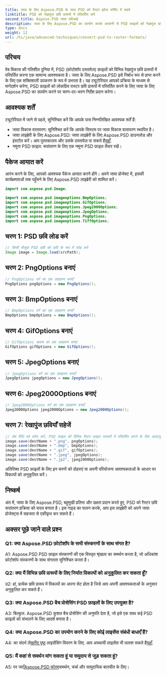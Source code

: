 ```yaml
---
title: जावा के लिए Aspose.PSD के साथ PSD को रैस्टर इमेज फॉर्मेट में बदलें
linktitle: PSD को रेखापुंज छवि प्रारूपों में परिवर्तित करें
second_title: Aspose.PSD जावा एपीआई
description: जावा के लिए Aspose.PSD का उपयोग करके आसानी से PSD फ़ाइलों को रेखापुंज छवियों में परिवर्तित करें। चरण-दर-चरण मार्गदर्शन, बहुमुखी निर्यात विकल्प और निर्बाध एकीकरण का अन्वेषण करें।
type: docs
weight: 12
url: /hi/java/advanced-techniques/convert-psd-to-raster-formats/
---
```

## परिचय

वेब विकास की गतिशील दुनिया में, PSD (फ़ोटोशॉप दस्तावेज़) फ़ाइलों को विभिन्न रेखापुंज छवि प्रारूपों में परिवर्तित करना एक सामान्य आवश्यकता है। जावा के लिए Aspose.PSD इसे निर्बाध रूप से प्राप्त करने के लिए एक शक्तिशाली उपकरण के रूप में उभरता है। यह ट्यूटोरियल आपको प्रक्रिया के माध्यम से मार्गदर्शन करेगा, PSD फ़ाइलों को लोकप्रिय रास्टर छवि प्रारूपों में परिवर्तित करने के लिए जावा के लिए Aspose.PSD का उपयोग करने पर चरण-दर-चरण निर्देश प्रदान करेगा।

## आवश्यक शर्तें

ट्यूटोरियल में जाने से पहले, सुनिश्चित करें कि आपके पास निम्नलिखित आवश्यक शर्तें हैं:

- जावा विकास वातावरण: सुनिश्चित करें कि आपके सिस्टम पर जावा विकास वातावरण स्थापित है।
-  जावा लाइब्रेरी के लिए Aspose.PSD: जावा लाइब्रेरी के लिए Aspose.PSD डाउनलोड और इंस्टॉल करें। आप पुस्तकालय और उसके दस्तावेज़ पा सकते हैं[यहाँ](https://reference.aspose.com/psd/java/).
- नमूना PSD फ़ाइल: रूपांतरण के लिए एक नमूना PSD फ़ाइल तैयार रखें।

## पैकेज आयात करें

आरंभ करने के लिए, आपको आवश्यक पैकेज आयात करने होंगे। अपने जावा प्रोजेक्ट में, इसकी कार्यक्षमताओं तक पहुँचने के लिए Aspose.PSD लाइब्रेरी को शामिल करें।

```java
import com.aspose.psd.Image;

import com.aspose.psd.imageoptions.BmpOptions;
import com.aspose.psd.imageoptions.GifOptions;
import com.aspose.psd.imageoptions.Jpeg2000Options;
import com.aspose.psd.imageoptions.JpegOptions;
import com.aspose.psd.imageoptions.PngOptions;
import com.aspose.psd.imageoptions.TiffOptions;
```

## चरण 1: PSD छवि लोड करें

```java
// किसी मौजूदा PSD छवि को छवि के रूप में लोड करें
Image image = Image.load(srcPath);
```

## चरण 2: PngOptions बनाएं

```java
// PngOptions वर्ग का एक उदाहरण बनाएँ
PngOptions pngOptions = new PngOptions();
```

## चरण 3: BmpOptions बनाएं

```java
// BmpOptions वर्ग का एक उदाहरण बनाएँ
BmpOptions bmpOptions = new BmpOptions();
```

## चरण 4: GifOptions बनाएं

```java
// GifOptions क्लास का एक उदाहरण बनाएं
GifOptions gifOptions = new GifOptions();
```

## चरण 5: JpegOptions बनाएं

```java
// JpegOptions वर्ग का एक उदाहरण बनाएँ
JpegOptions jpegOptions = new JpegOptions();
```

## चरण 6: Jpeg2000Options बनाएं

```java
// Jpeg2000Options वर्ग का एक उदाहरण बनाएँ
Jpeg2000Options jpeg2000Options = new Jpeg2000Options();
```

## चरण 7: रेखापुंज छवियाँ सहेजें

```java
// सेव विधि को कॉल करें, PSD फ़ाइल को विभिन्न रैस्टर फ़ाइल स्वरूपों में परिवर्तित करने के लिए आउटपुट पथ और निर्यात विकल्प प्रदान करें।
image.save(destName + ".png", pngOptions);
image.save(destName + ".bmp", bmpOptions);
image.save(destName + ".gif", gifOptions);
image.save(destName + ".jpeg", jpegOptions);
image.save(destName + ".jp2", jpeg2000Options);
```

अतिरिक्त PSD फ़ाइलों के लिए इन चरणों को दोहराएं या अपनी परियोजना आवश्यकताओं के आधार पर विकल्पों को अनुकूलित करें।

## निष्कर्ष

अंत में, जावा के लिए Aspose.PSD, बहुमुखी प्रतिभा और दक्षता प्रदान करते हुए, PSD को रैस्टर छवि रूपांतरण प्रक्रिया को सरल बनाता है। इस गाइड का पालन करके, आप इस लाइब्रेरी को अपने जावा प्रोजेक्ट्स में सहजता से एकीकृत कर सकते हैं।

## अक्सर पूछे जाने वाले प्रश्न

### Q1: क्या Aspose.PSD फ़ोटोशॉप के सभी संस्करणों के साथ संगत है?

A1: Aspose.PSD PSD फ़ाइल संस्करणों की एक विस्तृत श्रृंखला का समर्थन करता है, जो अधिकांश फ़ोटोशॉप संस्करणों के साथ संगतता सुनिश्चित करता है।

### Q2: क्या मैं विभिन्न छवि प्रारूपों के लिए निर्यात विकल्पों को अनुकूलित कर सकता हूँ?

उ2: हां, प्रत्येक छवि प्रारूप में विकल्पों का अपना सेट होता है जिसे आप अपनी आवश्यकताओं के अनुसार अनुकूलित कर सकते हैं।

### Q3: क्या Aspose.PSD बैच प्रोसेसिंग PSD फ़ाइलों के लिए उपयुक्त है?

A3: बिल्कुल. Aspose.PSD कुशल बैच प्रोसेसिंग की अनुमति देता है, जो इसे एक साथ कई PSD फ़ाइलों को संभालने के लिए आदर्श बनाता है।

### Q4: क्या Aspose.PSD का उपयोग करने के लिए कोई लाइसेंस संबंधी बाधाएँ हैं?

 A4: का संदर्भ लें[खरीद पृष्ठ](https://purchase.aspose.com/buy) लाइसेंसिंग विवरण के लिए. आप अस्थायी लाइसेंस भी तलाश सकते हैं[यहाँ](https://purchase.aspose.com/temporary-license/).

### Q5: मैं कहां से समर्थन मांग सकता हूं या समुदाय से जुड़ सकता हूं?

 A5: पर जाएँ[Aspose.PSD फोरम](https://forum.aspose.com/c/psd/34)समर्थन, चर्चा और सामुदायिक बातचीत के लिए।